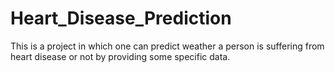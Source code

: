 # Heart_Disease_Prediction
This is a project in which one can predict weather a person is suffering from heart disease or not by providing some specific data.
